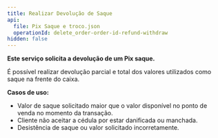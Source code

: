 ```yaml
---
title: Realizar Devolução de Saque
api:
  file: Pix Saque e troco.json
  operationId: delete_order-order-id-refund-withdraw
hidden: false
---
```

**Este serviço solicita a devolução de um Pix saque.**

É possível realizar devolução parcial e total dos valores utilizados como saque na frente do caixa.

**Casos de uso:**

* Valor de saque solicitado maior que o valor disponível no ponto de venda no momento da transação.
* Cliente não aceitar a cédula por estar danificada ou manchada.
* Desistência de saque ou valor solicitado incorretamente.
